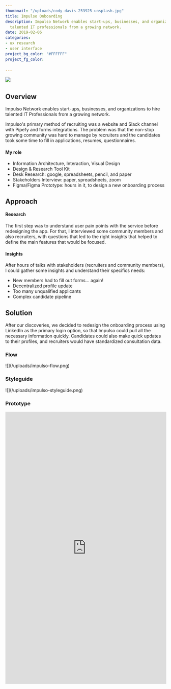 ```yaml
---
thumbnail: "/uploads/cody-davis-253925-unsplash.jpg"
title: Impulso Onboarding
description: Impulso Network enables start-ups, businesses, and organizations to hire
  talented IT professionals from a growing network.
date: 2019-02-06
categories:
- ux research
- user interface
project_bg_color: "#FFFFFF"
project_fg_color: 

---
```

![](/uploads/cody-davis-253925-unsplash.jpg)

## Overview
Impulso Network enables start-ups, businesses, and organizations to hire talented IT Professionals from a growing network.

Impulso's primary method of recruiting was a website and Slack channel with Pipefy and forms integrations. The problem was that the non-stop growing community was hard to manage by recruiters and the candidates took some time to fill in applications, resumes, questionnaires.
#### My role
- Information Architecture, Interaction, Visual Design
- Design & Research Tool Kit
- Desk Research: google, spreadsheets, pencil, and paper
- Stakeholders Interview: paper, spreadsheets, zoom
- Figma/Figma Prototype: hours in it, to design a new onboarding process
## Approach
#### Research
The first step was to understand user pain points with the service before redesigning the app. For that, I interviewed some community members and also recruiters, with questions that led to the right insights that helped to define the main features that would be focused.
#### Insights
After hours of talks with stakeholders (recruiters and community members), I could gather some insights and understand their specifics needs:
- New members had to fill out forms… again!
- Decentralized profile update
- Too many unqualified applicants
- Complex candidate pipeline

## Solution
After our discoveries, we decided to redesign the onboarding process using LinkedIn as the primary login option, so that Impulso could pull all the necessary information quickly. Candidates could also make quick updates to their profiles, and recruiters would have standardized consultation data.

### Flow

<div className="Image__Large">
  ![](/uploads/impulso-flow.png)
</div>

### Styleguide

<div className="Image__Large">
  ![](/uploads/impulso-styleguide.png)
</div>

### Prototype
<div className="Image__Medium">
<iframe style="border: 1px solid rgba(0, 0, 0, 0.1);" width="100%" height="850" src="https://www.figma.com/embed?embed_host=share&url=https%3A%2F%2Fwww.figma.com%2Fproto%2FMXyKYGoawfu7XfpMmMjKInEG%2Fimpulso_onbrd_v2%3Fnode-id%3D0%253A526%26viewport%3D-1466%252C382%252C0.28972867131233215%26scaling%3Dscale-down&chrome=DOCUMENTATION" allowfullscreen></iframe>
</div>